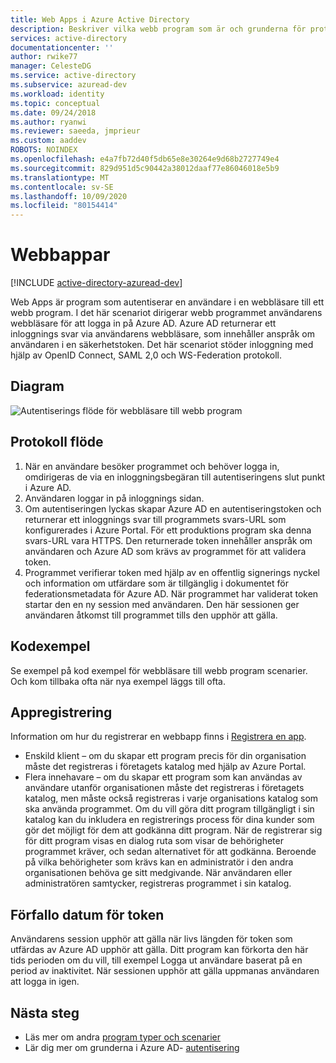 ```yaml
---
title: Web Apps i Azure Active Directory
description: Beskriver vilka webb program som är och grunderna för protokoll flöde, registrering och token som upphör att gälla för den här typen av app.
services: active-directory
documentationcenter: ''
author: rwike77
manager: CelesteDG
ms.service: active-directory
ms.subservice: azuread-dev
ms.workload: identity
ms.topic: conceptual
ms.date: 09/24/2018
ms.author: ryanwi
ms.reviewer: saeeda, jmprieur
ms.custom: aaddev
ROBOTS: NOINDEX
ms.openlocfilehash: e4a7fb72d40f5db65e8e30264e9d68b2727749e4
ms.sourcegitcommit: 829d951d5c90442a38012daaf77e86046018e5b9
ms.translationtype: MT
ms.contentlocale: sv-SE
ms.lasthandoff: 10/09/2020
ms.locfileid: "80154414"
---
```

# <a name="web-apps"></a>Webbappar

[!INCLUDE [active-directory-azuread-dev](../../../includes/active-directory-azuread-dev.md)]

Web Apps är program som autentiserar en användare i en webbläsare till ett webb program. I det här scenariot dirigerar webb programmet användarens webbläsare för att logga in på Azure AD. Azure AD returnerar ett inloggnings svar via användarens webbläsare, som innehåller anspråk om användaren i en säkerhetstoken. Det här scenariot stöder inloggning med hjälp av OpenID Connect, SAML 2,0 och WS-Federation protokoll.

## <a name="diagram"></a>Diagram

![Autentiserings flöde för webbläsare till webb program](./media/authentication-scenarios/web-browser-to-web-api.png)

## <a name="protocol-flow"></a>Protokoll flöde

1. När en användare besöker programmet och behöver logga in, omdirigeras de via en inloggningsbegäran till autentiseringens slut punkt i Azure AD.
1. Användaren loggar in på inloggnings sidan.
1. Om autentiseringen lyckas skapar Azure AD en autentiseringstoken och returnerar ett inloggnings svar till programmets svars-URL som konfigurerades i Azure Portal. För ett produktions program ska denna svars-URL vara HTTPS. Den returnerade token innehåller anspråk om användaren och Azure AD som krävs av programmet för att validera token.
1. Programmet verifierar token med hjälp av en offentlig signerings nyckel och information om utfärdare som är tillgänglig i dokumentet för federationsmetadata för Azure AD. När programmet har validerat token startar den en ny session med användaren. Den här sessionen ger användaren åtkomst till programmet tills den upphör att gälla.

## <a name="code-samples"></a>Kodexempel

Se exempel på kod exempel för webbläsare till webb program scenarier. Och kom tillbaka ofta när nya exempel läggs till ofta.

## <a name="app-registration"></a>Appregistrering

Information om hur du registrerar en webbapp finns i [Registrera en app](../develop/quickstart-register-app.md?toc=/azure/active-directory/azuread-dev/toc.json&bc=/azure/active-directory/azuread-dev/breadcrumb/toc.json).

* Enskild klient – om du skapar ett program precis för din organisation måste det registreras i företagets katalog med hjälp av Azure Portal.
* Flera innehavare – om du skapar ett program som kan användas av användare utanför organisationen måste det registreras i företagets katalog, men måste också registreras i varje organisations katalog som ska använda programmet. Om du vill göra ditt program tillgängligt i sin katalog kan du inkludera en registrerings process för dina kunder som gör det möjligt för dem att godkänna ditt program. När de registrerar sig för ditt program visas en dialog ruta som visar de behörigheter programmet kräver, och sedan alternativet för att godkänna. Beroende på vilka behörigheter som krävs kan en administratör i den andra organisationen behöva ge sitt medgivande. När användaren eller administratören samtycker, registreras programmet i sin katalog.

## <a name="token-expiration"></a>Förfallo datum för token

Användarens session upphör att gälla när livs längden för token som utfärdas av Azure AD upphör att gälla. Ditt program kan förkorta den här tids perioden om du vill, till exempel Logga ut användare baserat på en period av inaktivitet. När sessionen upphör att gälla uppmanas användaren att logga in igen.

## <a name="next-steps"></a>Nästa steg

* Läs mer om andra [program typer och scenarier](app-types.md)
* Lär dig mer om grunderna i Azure AD- [autentisering](v1-authentication-scenarios.md)

